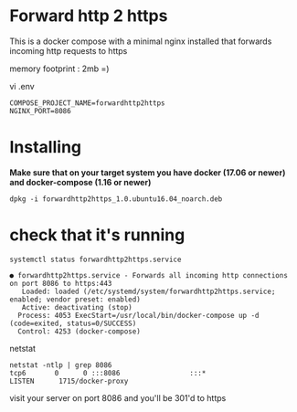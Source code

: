 # Forward http 2 https

This is a docker compose with a minimal nginx installed that forwards incoming http requests to https

memory footprint : 2mb  =)

 vi .env

```
COMPOSE_PROJECT_NAME=forwardhttp2https
NGINX_PORT=8086
```

# Installing

__Make sure that on your target system you have docker (17.06 or newer) and docker-compose (1.16 or newer)__

``` 
dpkg -i forwardhttp2https_1.0.ubuntu16.04_noarch.deb
```


# check that it's running

```
systemctl status forwardhttp2https.service 
```

```
● forwardhttp2https.service - Forwards all incoming http connections on port 8086 to https:443
   Loaded: loaded (/etc/systemd/system/forwardhttp2https.service; enabled; vendor preset: enabled)
   Active: deactivating (stop)
  Process: 4053 ExecStart=/usr/local/bin/docker-compose up -d (code=exited, status=0/SUCCESS)
  Control: 4253 (docker-compose)
```

 netstat


```
netstat -ntlp | grep 8086
tcp6       0      0 :::8086                 :::*                    LISTEN      1715/docker-proxy
```

visit your server on port 8086 and you'll be 301'd to https